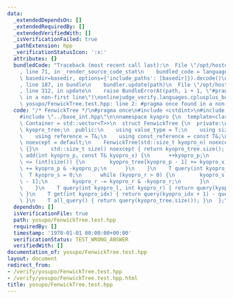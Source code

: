 ```yaml
---
data:
  _extendedDependsOn: []
  _extendedRequiredBy: []
  _extendedVerifiedWith: []
  _isVerificationFailed: true
  _pathExtension: hpp
  _verificationStatusIcon: ':x:'
  attributes: {}
  bundledCode: "Traceback (most recent call last):\n  File \"/opt/hostedtoolcache/Python/3.10.1/x64/lib/python3.10/site-packages/onlinejudge_verify/documentation/build.py\"\
    , line 71, in _render_source_code_stat\n    bundled_code = language.bundle(stat.path,\
    \ basedir=basedir, options={'include_paths': [basedir]}).decode()\n  File \"/opt/hostedtoolcache/Python/3.10.1/x64/lib/python3.10/site-packages/onlinejudge_verify/languages/cplusplus.py\"\
    , line 187, in bundle\n    bundler.update(path)\n  File \"/opt/hostedtoolcache/Python/3.10.1/x64/lib/python3.10/site-packages/onlinejudge_verify/languages/cplusplus_bundle.py\"\
    , line 312, in update\n    raise BundleErrorAt(path, i + 1, \"#pragma once found\
    \ in a non-first line\")\nonlinejudge_verify.languages.cplusplus_bundle.BundleErrorAt:\
    \ yosupo/FenwickTree.test.hpp: line 2: #pragma once found in a non-first line\n"
  code: "/* FenwickTree */\n#pragma once\n#include <cstdint>\n#include <vector>\n\
    #include \"../base_int.hpp\"\n\nnamespace kyopro {\n  template<class T, class\
    \ Container = std::vector<T>>\n  struct FenwickTree {\n  private:\n    Container\
    \ kyopro_tree;\n  public:\n    using value_type = T;\n    using size_type = std::size_t;\n\
    \    using reference = T&;\n    using const_reference = const T&;\n    FenwickTree()\
    \ noexcept = default;\n    FenwickTree(std::size_t kyopro_n) noexcept: kyopro_tree(kyopro_n)\
    \ {}\n    std::size_t size() noexcept { return kyopro_tree.size(); }\n    void\
    \ add(int kyopro_p, const T& kyopro_x) {\n      ++kyopro_p;\n      while (kyopro_p\
    \ <= (int)size()) {\n        kyopro_tree[kyopro_p - 1] += kyopro_x;\n        kyopro_p\
    \ += kyopro_p & -kyopro_p;\n      }\n    }\n    T query(int kyopro_r) {\n    \
    \  T kyopro_s = 0;\n      while (kyopro_r > 0) {\n        kyopro_s += kyopro_tree[kyopro_r\
    \ - 1];\n        kyopro_r -= kyopro_r & -kyopro_r;\n      }\n      return kyopro_s;\n\
    \    }\n    T query(int kyopro_l, int kyopro_r) { return query(kyopro_r) - query(kyopro_l);\
    \ }\n    T get(int kyopro_idx) { return query(kyopro_idx + 1) - query(kyopro_idx);\
    \ }\n    T all_query() { return query(kyopro_tree.size()); }\n  };\n}\n"
  dependsOn: []
  isVerificationFile: true
  path: yosupo/FenwickTree.test.hpp
  requiredBy: []
  timestamp: '1970-01-01 00:00:00+00:00'
  verificationStatus: TEST_WRONG_ANSWER
  verifiedWith: []
documentation_of: yosupo/FenwickTree.test.hpp
layout: document
redirect_from:
- /verify/yosupo/FenwickTree.test.hpp
- /verify/yosupo/FenwickTree.test.hpp.html
title: yosupo/FenwickTree.test.hpp
---
```

